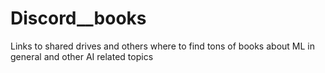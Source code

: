# Discord__books
Links to shared drives and others where to find tons of books about ML in general and other AI related topics
